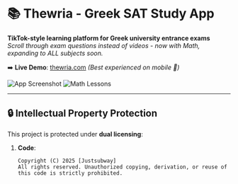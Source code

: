 # 📚 Thewria - Greek SAT Study App

**TikTok-style learning platform for Greek university entrance exams**  
*Scroll through exam questions instead of videos - now with Math, expanding to ALL subjects soon.*

➡️ **Live Demo**: [thewria.com](https://thewria.com) *(Best experienced on mobile 📱)*

![App Screenshot](https://i.imgur.com/o1xdKQR.png)
![Math Lessons](https://i.imgur.com/6FTIO6d.png)

---

## 🔒 Intellectual Property Protection
This project is protected under **dual licensing**:

1. **Code**:  
   ```plaintext
   Copyright (C) 2025 [Justsubway]
   All rights reserved. Unauthorized copying, derivation, or reuse of this code is strictly prohibited.
